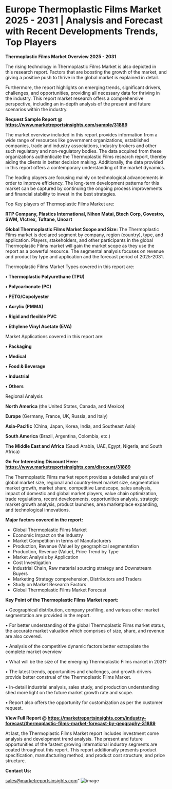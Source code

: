  # Europe Thermoplastic Films Market 2025 - 2031 | Analysis and Forecast with Recent Developments Trends, Top Players

<Strong> Thermoplastic Films Market Overview 2025 - 2031</strong>

The rising technology in Thermoplastic Films Market is also depicted in this research report. Factors that are boosting the growth of the market, and giving a positive push to thrive in the global market is explained in detail.

Furthermore, the report highlights on emerging trends, significant drivers, challenges, and opportunities, providing all necessary data for thriving in the industry. This report market research offers a comprehensive perspective, including an in-depth analysis of the present and future scenarios within the industry.

<strong>Request Sample Report @ <a href=https://www.marketreportsinsights.com/sample/31889>https://www.marketreportsinsights.com/sample/31889</a></strong>

The market overview included in this report provides information from a wide range of resources like government organizations, established companies, trade and industry associations, industry brokers and other such regulatory and non-regulatory bodies. The data acquired from these organizations authenticate the Thermoplastic Films research report, thereby aiding the clients in better decision making. Additionally, the data provided in this report offers a contemporary understanding of the market dynamics.

The leading players are focusing mainly on technological advancements in order to improve efficiency. The long-term development patterns for this market can be captured by continuing the ongoing process improvements and financial stability to invest in the best strategies.

Top Key players of Thermoplastic Films Market are:

<strong>RTP Company, Plastics International, Nihon Matai, Btech Corp, Covestro, SWM, VIctrex, Tuftane, Unoart</strong>

<strong><b>Global Thermoplastic Films Market Scope and Size:</b></strong>
The Thermoplastic Films market is declared segment by company, region (country), type, and application. Players, stakeholders, and other participants in the global Thermoplastic Films market will gain the market scope as they use the report as a powerful resource. The segmental analysis focuses on revenue and product by type and application and the forecast period of 2025-2031.

Thermoplastic Films Market Types covered in this report are:

<strong>• Thermoplastic Polyurethane (TPU)

• Polycarbonate (PC)

• PETG/Copolyester

• Acrylic (PMMA)

• Rigid and flexible PVC

• Ethylene Vinyl Acetate (EVA)</strong>

Market Applications covered in this report are:

<strong>• Packaging

• Medical

• Food & Beverage

• Industrial

• Others</strong> 

Regional Analysis

<strong>North America</strong> (the United States, Canada, and Mexico)

<strong>Europe</strong> (Germany, France, UK, Russia, and Italy)

<strong>Asia-Pacific</strong> (China, Japan, Korea, India, and Southeast Asia)

<strong>South America</strong> (Brazil, Argentina, Colombia, etc.)

<strong>The Middle East and Africa</strong> (Saudi Arabia, UAE, Egypt, Nigeria, and South Africa)

<strong>Go For Interesting Discount Here: <a href=https://www.marketreportsinsights.com/discount/31889>https://www.marketreportsinsights.com/discount/31889</a></strong>

The Thermoplastic Films market report provides a detailed analysis of global market size, regional and country-level market size, segmentation market growth, market share, competitive Landscape, sales analysis, impact of domestic and global market players, value chain optimization, trade regulations, recent developments, opportunities analysis, strategic market growth analysis, product launches, area marketplace expanding, and technological innovations.

<strong><b>Major factors covered in the report:</b></strong>
<ul>
  <li>Global Thermoplastic Films Market </li>
  <li>Economic Impact on the Industry</li>
  <li>Market Competition in terms of Manufacturers</li>
  <li>Production, Revenue (Value) by geographical segmentation</li>
  <li>Production, Revenue (Value), Price Trend by Type</li>
  <li>Market Analysis by Application</li>
  <li>Cost Investigation</li>
  <li>Industrial Chain, Raw material sourcing strategy and Downstream Buyers</li>
  <li>Marketing Strategy comprehension, Distributors and Traders</li>
  <li>Study on Market Research Factors</li>
  <li>Global Thermoplastic Films Market Forecast</li>
</ul>

<strong><b>Key Point of the Thermoplastic Films Market report:</b></strong>

• Geographical distribution, company profiling, and various other market segmentation are provided in the report.

• For better understanding of the global Thermoplastic Films market status, the accurate market valuation which comprises of size, share, and revenue are also covered.

• Analysis of the competitive dynamic factors better extrapolate the complete market overview

• What will be the size of the emerging Thermoplastic Films market in 2031?

• The latest trends, opportunities and challenges, and growth drivers provide better construal of the Thermoplastic Films Market.

• In-detail industrial analysis, sales study, and production understanding shed more light on the future market growth rate and scope.

• Report also offers the opportunity for customization as per the customer request.

<strong><b>View Full Report @ <a href=https://marketreportsinsights.com/industry-forecast/thermoplastic-films-market-forecast-by-geography-31889>https://marketreportsinsights.com/industry-forecast/thermoplastic-films-market-forecast-by-geography-31889</a></b></strong>


At last, the Thermoplastic Films Market report includes investment come analysis and development trend analysis. The present and future opportunities of the fastest growing international industry segments are coated throughout this report. This report additionally presents product specification, manufacturing method, and product cost structure, and price structure.

<strong>Contact Us:</strong>

sales@marketreportsinsights.com"
![image](https://github.com/user-attachments/assets/8d32d27c-8bbd-4e97-b2f9-4153fab905b8)

